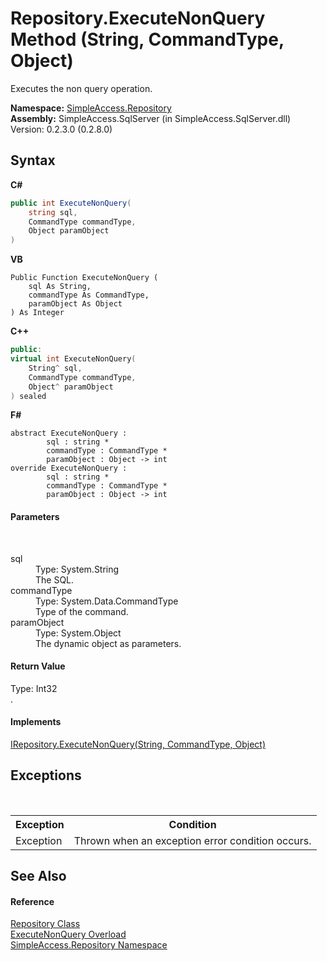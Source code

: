 # Repository.ExecuteNonQuery Method (String, CommandType, Object)
 

Executes the non query operation.

**Namespace:**&nbsp;<a href="N_SimpleAccess_Repository">SimpleAccess.Repository</a><br />**Assembly:**&nbsp;SimpleAccess.SqlServer (in SimpleAccess.SqlServer.dll) Version: 0.2.3.0 (0.2.8.0)

## Syntax

**C#**<br />
``` C#
public int ExecuteNonQuery(
	string sql,
	CommandType commandType,
	Object paramObject
)
```

**VB**<br />
``` VB
Public Function ExecuteNonQuery ( 
	sql As String,
	commandType As CommandType,
	paramObject As Object
) As Integer
```

**C++**<br />
``` C++
public:
virtual int ExecuteNonQuery(
	String^ sql, 
	CommandType commandType, 
	Object^ paramObject
) sealed
```

**F#**<br />
``` F#
abstract ExecuteNonQuery : 
        sql : string * 
        commandType : CommandType * 
        paramObject : Object -> int 
override ExecuteNonQuery : 
        sql : string * 
        commandType : CommandType * 
        paramObject : Object -> int 
```


#### Parameters
&nbsp;<dl><dt>sql</dt><dd>Type: System.String<br />The SQL.</dd><dt>commandType</dt><dd>Type: System.Data.CommandType<br />Type of the command.</dd><dt>paramObject</dt><dd>Type: System.Object<br />The dynamic object as parameters.</dd></dl>

#### Return Value
Type: Int32<br />.

#### Implements
<a href="M_SimpleAccess_Repository_IRepository_ExecuteNonQuery_3">IRepository.ExecuteNonQuery(String, CommandType, Object)</a><br />

## Exceptions
&nbsp;<table><tr><th>Exception</th><th>Condition</th></tr><tr><td>Exception</td><td>Thrown when an exception error condition occurs.</td></tr></table>

## See Also


#### Reference
<a href="T_SimpleAccess_Repository_Repository">Repository Class</a><br /><a href="Overload_SimpleAccess_Repository_Repository_ExecuteNonQuery">ExecuteNonQuery Overload</a><br /><a href="N_SimpleAccess_Repository">SimpleAccess.Repository Namespace</a><br />